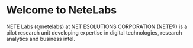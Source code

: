 # Welcome to NeteLabs

NETE Labs (@netelabs) at NET ESOLUTIONS CORPORATION (NETE®) is a pilot research unit developing expertise in digital technologies, research analytics and business intel. 
